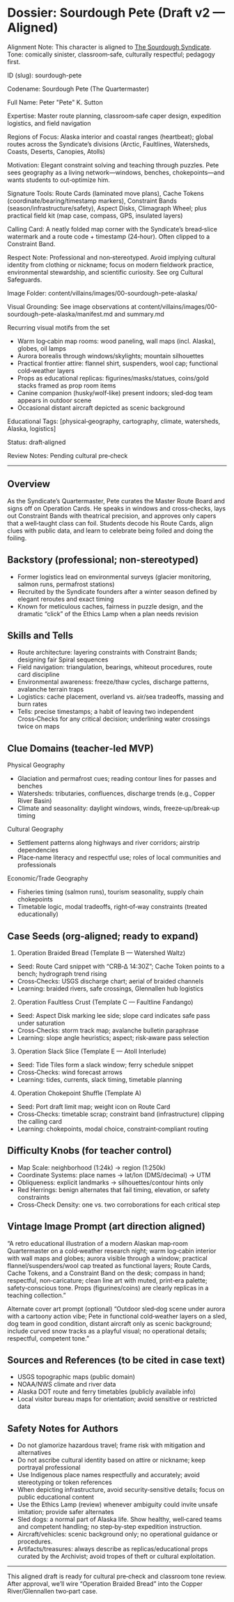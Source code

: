 # Dossier: Sourdough Pete (Draft v2 — Aligned)

Alignment Note: This character is aligned to [The Sourdough Syndicate](../organizations/sourdough-syndicate.md). Tone: comically sinister, classroom‑safe, culturally respectful; pedagogy first.

ID (slug): sourdough-pete

Codename: Sourdough Pete (The Quartermaster)

Full Name: Peter "Pete" K. Sutton

Expertise: Master route planning, classroom‑safe caper design, expedition logistics, and field navigation

Regions of Focus: Alaska interior and coastal ranges (heartbeat); global routes across the Syndicate’s divisions (Arctic, Faultlines, Watersheds, Coasts, Deserts, Canopies, Atolls)

Motivation: Elegant constraint solving and teaching through puzzles. Pete sees geography as a living network—windows, benches, chokepoints—and wants students to out‑optimize him.

Signature Tools: Route Cards (laminated move plans), Cache Tokens (coordinate/bearing/timestamp markers), Constraint Bands (season/infrastructure/safety), Aspect Disks, Climagraph Wheel; plus practical field kit (map case, compass, GPS, insulated layers)

Calling Card: A neatly folded map corner with the Syndicate’s bread‑slice watermark and a route code + timestamp (24‑hour). Often clipped to a Constraint Band.

Respect Note: Professional and non‑stereotyped. Avoid implying cultural identity from clothing or nickname; focus on modern fieldwork practice, environmental stewardship, and scientific curiosity. See org Cultural Safeguards.

Image Folder: content/villains/images/00-sourdough-pete-alaska/

Visual Grounding: See image observations at content/villains/images/00-sourdough-pete-alaska/manifest.md and summary.md

Recurring visual motifs from the set
- Warm log‑cabin map rooms: wood paneling, wall maps (incl. Alaska), globes, oil lamps
- Aurora borealis through windows/skylights; mountain silhouettes
- Practical frontier attire: flannel shirt, suspenders, wool cap; functional cold‑weather layers
- Props as educational replicas: figurines/masks/statues, coins/gold stacks framed as prop room items
- Canine companion (husky/wolf‑like) present indoors; sled‑dog team appears in outdoor scene
- Occasional distant aircraft depicted as scenic background

Educational Tags: [physical‑geography, cartography, climate, watersheds, Alaska, logistics]

Status: draft‑aligned

Review Notes: Pending cultural pre‑check

---

## Overview

As the Syndicate’s Quartermaster, Pete curates the Master Route Board and signs off on Operation Cards. He speaks in windows and cross‑checks, lays out Constraint Bands with theatrical precision, and approves only capers that a well‑taught class can foil. Students decode his Route Cards, align clues with public data, and learn to celebrate being foiled and doing the foiling.

## Backstory (professional; non‑stereotyped)
- Former logistics lead on environmental surveys (glacier monitoring, salmon runs, permafrost stations)
- Recruited by the Syndicate founders after a winter season defined by elegant reroutes and exact timing
- Known for meticulous caches, fairness in puzzle design, and the dramatic “click” of the Ethics Lamp when a plan needs revision

## Skills and Tells
- Route architecture: layering constraints with Constraint Bands; designing fair Spiral sequences
- Field navigation: triangulation, bearings, whiteout procedures, route card discipline
- Environmental awareness: freeze/thaw cycles, discharge patterns, avalanche terrain traps
- Logistics: cache placement, overland vs. air/sea tradeoffs, massing and burn rates
- Tells: precise timestamps; a habit of leaving two independent Cross‑Checks for any critical decision; underlining water crossings twice on maps

## Clue Domains (teacher‑led MVP)

Physical Geography
- Glaciation and permafrost cues; reading contour lines for passes and benches
- Watersheds: tributaries, confluences, discharge trends (e.g., Copper River Basin)
- Climate and seasonality: daylight windows, winds, freeze‑up/break‑up timing

Cultural Geography
- Settlement patterns along highways and river corridors; airstrip dependencies
- Place‑name literacy and respectful use; roles of local communities and professionals

Economic/Trade Geography
- Fisheries timing (salmon runs), tourism seasonality, supply chain chokepoints
- Timetable logic, modal tradeoffs, right‑of‑way constraints (treated educationally)

## Case Seeds (org‑aligned; ready to expand)
1) Operation Braided Bread (Template B — Watershed Waltz)
- Seed: Route Card snippet with “CRB‑Δ 14:30Z”; Cache Token points to a bench; hydrograph trend rising
- Cross‑Checks: USGS discharge chart; aerial of braided channels
- Learning: braided rivers, safe crossings, Glennallen hub logistics

2) Operation Faultless Crust (Template C — Faultline Fandango)
- Seed: Aspect Disk marking lee side; slope card indicates safe pass under saturation
- Cross‑Checks: storm track map; avalanche bulletin paraphrase
- Learning: slope angle heuristics; aspect; risk‑aware pass selection

3) Operation Slack Slice (Template E — Atoll Interlude)
- Seed: Tide Tiles form a slack window; ferry schedule snippet
- Cross‑Checks: wind forecast arrows
- Learning: tides, currents, slack timing, timetable planning

4) Operation Chokepoint Shuffle (Template A)
- Seed: Port draft limit map; weight icon on Route Card
- Cross‑Checks: timetable scrap; constraint band (infrastructure) clipping the calling card
- Learning: chokepoints, modal choice, constraint‑compliant routing

## Difficulty Knobs (for teacher control)
- Map Scale: neighborhood (1:24k) → region (1:250k)
- Coordinate Systems: place names → lat/lon (DMS/decimal) → UTM
- Obliqueness: explicit landmarks → silhouettes/contour hints only
- Red Herrings: benign alternates that fail timing, elevation, or safety constraints
- Cross‑Check Density: one vs. two corroborations for each critical step

## Vintage Image Prompt (art direction aligned)
“A retro educational illustration of a modern Alaskan map‑room Quartermaster on a cold‑weather research night; warm log‑cabin interior with wall maps and globes; aurora visible through a window; practical flannel/suspenders/wool cap treated as functional layers; Route Cards, Cache Tokens, and a Constraint Band on the desk; compass in hand; respectful, non‑caricature; clean line art with muted, print‑era palette; safety‑conscious tone. Props (figurines/coins) are clearly replicas in a teaching collection.”

Alternate cover art prompt (optional)
“Outdoor sled‑dog scene under aurora with a cartoony action vibe; Pete in functional cold‑weather layers on a sled, dog team in good condition, distant aircraft only as scenic background; include curved snow tracks as a playful visual; no operational details; respectful, competent tone.”

## Sources and References (to be cited in case text)
- USGS topographic maps (public domain)
- NOAA/NWS climate and river data
- Alaska DOT route and ferry timetables (publicly available info)
- Local visitor bureau maps for orientation; avoid sensitive or restricted data

## Safety Notes for Authors
- Do not glamorize hazardous travel; frame risk with mitigation and alternatives
- Do not ascribe cultural identity based on attire or nickname; keep portrayal professional
- Use Indigenous place names respectfully and accurately; avoid stereotyping or token references
- When depicting infrastructure, avoid security‑sensitive details; focus on public educational content
- Use the Ethics Lamp (review) whenever ambiguity could invite unsafe imitation; provide safer alternates
 - Sled dogs: a normal part of Alaska life. Show healthy, well‑cared teams and competent handling; no step‑by‑step expedition instruction.
 - Aircraft/vehicles: scenic background only; no operational guidance or procedures.
 - Artifacts/treasures: always describe as replicas/educational props curated by the Archivist; avoid tropes of theft or cultural exploitation.

---

This aligned draft is ready for cultural pre‑check and classroom tone review. After approval, we’ll wire “Operation Braided Bread” into the Copper River/Glennallen two‑part case.
